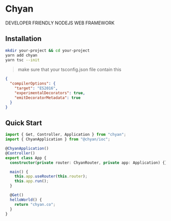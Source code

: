# Chyan

DEVELOPER FRIENDLY NODEJS WEB FRAMEWORK

## Installation

```bash
mkdir your-project && cd your-project
yarn add chyan
yarn tsc --init
```

> make sure that your tsconfig.json file contain this

```json
{
  "compilerOptions": {
    "target": "ES2016",
    "experimentalDecorators": true,
    "emitDecoratorMetadata": true
  }
}
```

## Quick Start

```ts
import { Get, Controller, Application } from "chyan";
import { ChyanApplication } from "@chyan/ioc";

@ChyanApplication()
@Controller()
export class App {
  constructor(private router: ChyanRouter, private app: Application) {}

  main() {
    this.app.useRouter(this.router);
    this.app.run();
  }

  @Get()
  helloWorld() {
    return "chyan.co";
  }
}
```
